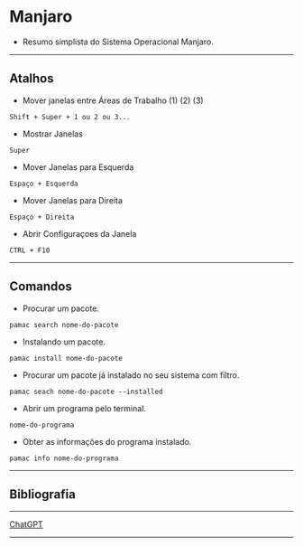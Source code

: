 # Manjaro
 * Resumo simplista do Sistema Operacional Manjaro.

---
## Atalhos
* Mover janelas entre Áreas de Trabalho (1) (2) (3)

`Shift + Super + 1 ou 2 ou 3...`

* Mostrar Janelas

`Super`
 
* Mover Janelas para Esquerda

`Espaço + Esquerda`

* Mover Janelas para Direita 

`Espaço + Direita`

* Abrir Configuraçoes da Janela

`CTRL + F10`

---
## Comandos
* Procurar um pacote.

`pamac search nome-do-pacote`

* Instalando um pacote.
 
`pamac install nome-do-pacote`

* Procurar um pacote já instalado no seu sistema com filtro.
 
`pamac seach nome-do-pacote --installed`

* Abrir um programa pelo terminal.
 
`nome-do-programa`

* Obter as informações do programa instalado.

`pamac info nome-do-programa`

---
## Bibliografia

---
[ChatGPT](https://chat.openai.com/auth/login?next=/chat)

---
